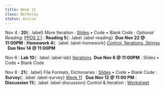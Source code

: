```yaml
---
title: Week 11
class: Berkeley
status: Active 
---
```

Nov 4
: **20**{: .label} More Iteration
  : [Slides](https://docs.google.com/presentation/d/1ppsAfRoBQvldjPAPRJBCtkzXH6wonT8VG9Y8FkV8f20/edit?usp=sharing) &#8226; Code &#8226; Blank Code
: *Optional Reading:* [PPDS 2.1](https://www.tomasbeuzen.com/python-programming-for-data-science/chapters/chapter2-loops-functions.html#for-loops)
: **Reading 5**{: .label .label-reading} &nbsp;**Due Nov 22 @ 11:00PM**
: **Homework 4**{: .label .label-homework} [Control, Iterations, Strings](https://datahub.berkeley.edu/hub/user-redirect/git-pull?repo=https%3A%2F%2Fgithub.com%2Fdata-6-berkeley%2Fmaterials-fa24&branch=main&urlpath=tree%2Fmaterials-fa24%2Fhw%2Fhw04%2Fhw04.ipynb) &nbsp; **Due Nov 14 @ 11:00PM**


Nov 6
: **Lab 10**{: .label .label-lab} [Iterations](https://datahub.berkeley.edu/hub/user-redirect/git-pull?repo=https%3A%2F%2Fgithub.com%2Fdata-6-berkeley%2Fmaterials-fa24&branch=main&urlpath=tree%2Fmaterials-fa24%2Flabs%2Flab09%2Flab09.ipynb)  &nbsp;**Due Nov 6 @ 11:00PM**
  : Slides &#8226; Code &#8226; Blank Code


Nov 8
: **21**{: .label} File Formats, Dictionaries
  : [Slides](https://docs.google.com/presentation/d/1hKDCWSChyeu38r0D92RKyA22zpFaJ7iRsZVto-_lTVw/edit?usp=sharing) &#8226; Code &#8226; Blank Code
: **Survey**{: .label .label-survey} [Week 11](https://forms.gle/vDvrFJu58nfMJYJKA) &nbsp; **Due Nov 12 @ 11:00 PM**
: **Discussion 11**{: .label .label-discussion} Control & Iteration
  : [Worksheet](https://drive.google.com/file/d/1xpOoP2XMeLsvJAzs3kxmFkAaOW4DGPwK/view?usp=sharing)
  <!--&#8226; [Solutions](./assignments/disc01-sols.pdf) -->

